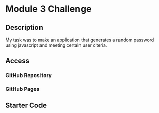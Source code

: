 # Module 3 Challenge

<h2>Description</h2>
My task was to make an application that generates a random password using javascript and meeting certain user citeria.

<h2>Access</h2>

<h3>GitHub Repository</h3>

<h3>GitHub Pages</h3>


<h2>Starter Code</h2>
